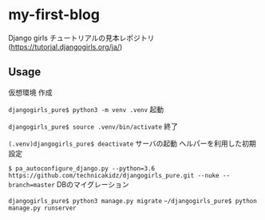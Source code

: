# my-first-blog
Django girls チュートリアルの見本レポジトリ (https://tutorial.djangogirls.org/ja/)

## Usage
仮想環境
作成

`djangogirls_pure$ python3 -m venv .venv`
起動

`djangogirls_pure$ source .venv/bin/activate`
終了

`(.venv)djangogirls_pure$ deactivate`
サーバの起動
ヘルパーを利用した初期設定

`$ pa_autoconfigure_django.py --python=3.6 https://github.com/technicakidz/djangogirls_pure.git --nuke --branch=master`
DBのマイグレーション

`djangogirls_pure$ python3 manage.py migrate`
`~/djangogirls_pure$ python manage.py runserver`
